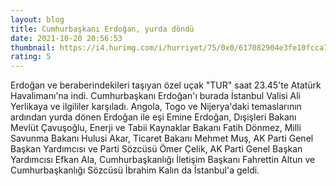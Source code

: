 ```yaml
--- 
layout: blog
title: Cumhurbaşkanı Erdoğan, yurda döndü
date: 2021-10-20 20:56:53
thumbnail: https://i4.hurimg.com/i/hurriyet/75/0x0/617082904e3fe10fcca7c18f.jpg
rating: 5
---
```

Erdoğan ve beraberindekileri taşıyan özel uçak "TUR" saat 23.45'te Atatürk Havalimanı'na indi.  Cumhurbaşkanı Erdoğan'ı burada İstanbul Valisi Ali Yerlikaya ve ilgililer karşıladı.  Angola, Togo ve Nijerya'daki temaslarının ardından yurda dönen Erdoğan ile eşi Emine Erdoğan, Dışişleri Bakanı Mevlüt Çavuşoğlu, Enerji ve Tabii Kaynaklar Bakanı Fatih Dönmez, Milli Savunma Bakanı Hulusi Akar, Ticaret Bakanı Mehmet Muş, AK Parti Genel Başkan Yardımcısı ve Parti Sözcüsü Ömer Çelik, AK Parti Genel Başkan Yardımcısı Efkan Ala, Cumhurbaşkanlığı İletişim Başkanı Fahrettin Altun ve Cumhurbaşkanlığı Sözcüsü İbrahim Kalın da İstanbul'a geldi.